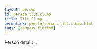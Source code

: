 ```yaml
---
layout: person
id: person.tilt.clump
title: Tilt Clump
permalink: people/person.tilt.clump.html
tags: [company.fiction]
---
```


Person details...